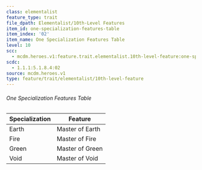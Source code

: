 ```yaml
---
class: elementalist
feature_type: trait
file_dpath: Elementalist/10th-Level Features
item_id: one-specialization-features-table
item_index: '02'
item_name: One Specialization Features Table
level: 10
scc:
  - mcdm.heroes.v1:feature.trait.elementalist.10th-level-feature:one-specialization-features-table
scdc:
  - 1.1.1:5.1.8.4:02
source: mcdm.heroes.v1
type: feature/trait/elementalist/10th-level-feature
---
```


###### One Specialization Features Table

| Specialization | Feature         |
| -------------- | --------------- |
| Earth          | Master of Earth |
| Fire           | Master of Fire  |
| Green          | Master of Green |
| Void           | Master of Void  |
